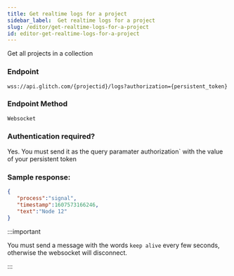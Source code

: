 ```yaml
---
title: Get realtime logs for a project
sidebar_label:  Get realtime logs for a project
slug: /editor/get-realtime-logs-for-a-project
id: editor-get-realtime-logs-for-a-project
---
```

Get all projects in a collection

### Endpoint

```
wss://api.glitch.com/{projectid}/logs?authorization={persistent_token}
```

### Endpoint Method
`Websocket`

### Authentication required?
Yes. You must send it as the query paramater authorization` with the value of your persistent token

### Sample response:
```json
{
   "process":"signal",
   "timestamp":1607573166246,
   "text":"Node 12"
}
```

:::important

You must send a message with the words `keep alive` every few seconds, otherwise the websocket will disconnect.

:::